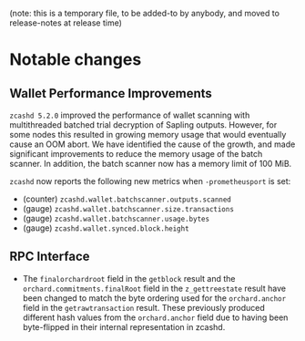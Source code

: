 (note: this is a temporary file, to be added-to by anybody, and moved to
release-notes at release time)

Notable changes
===============

Wallet Performance Improvements
-------------------------------

`zcashd 5.2.0` improved the performance of wallet scanning with multithreaded
batched trial decryption of Sapling outputs. However, for some nodes this
resulted in growing memory usage that would eventually cause an OOM abort. We
have identified the cause of the growth, and made significant improvements to
reduce the memory usage of the batch scanner. In addition, the batch scanner now
has a memory limit of 100 MiB.

`zcashd` now reports the following new metrics when `-prometheusport` is set:

- (counter) `zcashd.wallet.batchscanner.outputs.scanned`
- (gauge) `zcashd.wallet.batchscanner.size.transactions`
- (gauge) `zcashd.wallet.batchscanner.usage.bytes`
- (gauge) `zcashd.wallet.synced.block.height`

RPC Interface
-------------

- The `finalorchardroot` field in the `getblock` result and the
  `orchard.commitments.finalRoot` field in the `z_gettreestate` result  have
  been changed to match the byte ordering used for the `orchard.anchor`
  field in the `getrawtransaction` result. These previously produced different
  hash values from the `orchard.anchor` field due to having been byte-flipped
  in their internal representation in zcashd.
